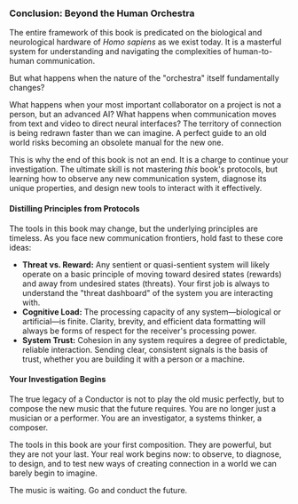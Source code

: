 ### **Conclusion: Beyond the Human Orchestra**

The entire framework of this book is predicated on the biological and neurological hardware of *Homo sapiens* as we exist today. It is a masterful system for understanding and navigating the complexities of human-to-human communication.

But what happens when the nature of the "orchestra" itself fundamentally changes?

What happens when your most important collaborator on a project is not a person, but an advanced AI? What happens when communication moves from text and video to direct neural interfaces? The territory of connection is being redrawn faster than we can imagine. A perfect guide to an old world risks becoming an obsolete manual for the new one.

This is why the end of this book is not an end. It is a charge to continue your investigation. The ultimate skill is not mastering *this* book's protocols, but learning how to observe any new communication system, diagnose its unique properties, and design new tools to interact with it effectively.

#### **Distilling Principles from Protocols**
The tools in this book may change, but the underlying principles are timeless. As you face new communication frontiers, hold fast to these core ideas:

*   **Threat vs. Reward:** Any sentient or quasi-sentient system will likely operate on a basic principle of moving toward desired states (rewards) and away from undesired states (threats). Your first job is always to understand the "threat dashboard" of the system you are interacting with.
*   **Cognitive Load:** The processing capacity of any system—biological or artificial—is finite. Clarity, brevity, and efficient data formatting will always be forms of respect for the receiver's processing power.
*   **System Trust:** Cohesion in any system requires a degree of predictable, reliable interaction. Sending clear, consistent signals is the basis of trust, whether you are building it with a person or a machine.

#### **Your Investigation Begins**

The true legacy of a Conductor is not to play the old music perfectly, but to compose the new music that the future requires. You are no longer just a musician or a performer. You are an investigator, a systems thinker, a composer.

The tools in this book are your first composition. They are powerful, but they are not your last. Your real work begins now: to observe, to diagnose, to design, and to test new ways of creating connection in a world we can barely begin to imagine.

The music is waiting. Go and conduct the future.
